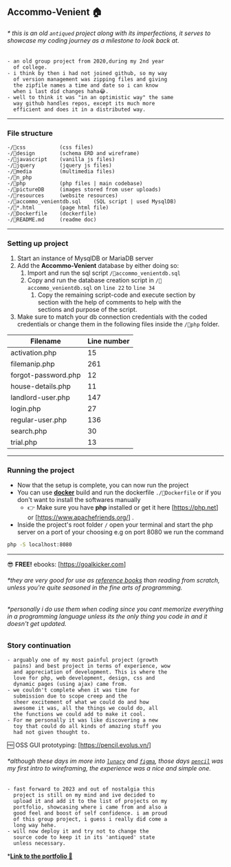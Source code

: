 ## Accommo-Venient 🏠

###### * this is an old `antiqued` project along with its imperfections, it serves to showcase my coding journey as a milestone to look back at. 

    - an old group project from 2020,during my 2nd year 
      of college.
    - i think by then i had not joined github, so my way 
      of version management was zipping files and giving 
      the zipfile names a time and date so i can know 
      when i last did changes haha😂.
    - well to think it was "in an optimistic way" the same 
      way github handles repos, except its much more 
      efficient and does it in a distributed way.
---

### File structure
    -/📂css           (css files)
    -/📂design        (schema ERD and wireframe)
    -/📂javascript    (vanilla js files)
    -/📂jquery        (jquery js files)
    -/📂media         (multimedia files)
    -/📂n_php         
    -/📂php           (php files | main codebase)
    -/📂pictureDB     (images stored from user uploads)
    -/📂resources     (website resources)
    -/📄accommo_venientdb.sql    (SQL script | used MysqlDB)
    -/📄*.html        (page html file)
    -/📄Dockerfile    (dockerfile) 
    -/📄README.md     (readme doc) 

---

### Setting up project

1. Start an instance of MysqlDB or MariaDB server
2. Add the **Accommo-Venient** database by either doing so: 
   1. Import and run the sql script `/📄accommo_venientdb.sql`
   2. Copy and run the database creation script in `/📄accommo_venientdb.sql` on `line 22` to `line 34`
      1. Copy the remaining script-code and execute section by <br>section with the help of comments to help with the <br>sections and purpose of the script.
3. Make sure to match your db connection credentials with the coded credentials or change them in the following files inside the `/📂php` folder.

|Filename|Line number|
|--------|-----------|
|activation.php|15|
|filemanip.php|261|
|forgot-password.php|12|
|house-details.php|11|
|landlord-user.php|147|
|login.php|27|
|regular-user.php|136|
|search.php|30|
|trial.php|13|

---

### Running the project

   - Now that the setup is complete, you can now run the project
   - You can use [**docker**](https://www.docker.com/products/docker-desktop/) build and run the dockerfile  `./📄Dockerfile` or if you don't want to install the softwares manually 
     -  👉 Make sure you have **php** installed or get it here [<https://php.net>] or [<https://www.apachefriends.org/>] .
   - Inside the project's root folder `/`  open your terminal and start the php server on a port of your choosing e.g on port 8080 we run the command 
   ```bash
   php -S localhost:8080
   ```



---

😎 **FREE!** ebooks: [<https://goalkicker.com>]
###### *they are very good for use as <u>reference books</u> than reading from scratch, unless you're quite seasoned in the fine arts of programming.
###### *personally i do use them when coding since you cant memorize everything in a programming language unless its the only thing you code in and it doesn't get updated.

### Story continuation

    - arguably one of my most painful project (growth 
      pains) and best project in terms of experience, wow 
      and appreciation of development. This is where the 
      love for php, web development, design, css and 
      dynamic pages (using ajax) came from. 
    - we couldn't complete when it was time for 
      submission due to scope creep and the 
      sheer excitement of what we could do and how 
      awesome it was, all the things we could do, all 
      the functions we could add to make it cool.
    - For me personally it was like discovering a new 
      toy that could do all kinds of amazing stuff you 
      had not given thought to.

🆓 OSS GUI prototyping: [<https://pencil.evolus.vn/>]
###### *although these days im more into [`lunacy`](https://icons8.com/lunacy) and [`figma`](https://figma.com), those days [`pencil`](https://pencil.evolus.vn) was my first intro to wireframing, the experience was a nice and simple one.

    - fast forward to 2023 and out of nostalgia this 
      project is still on my mind and ive decided to 
      upload it and add it to the list of projects on my 
      portfolio, showcasing where i came from and also a 
      good feel and boost of self confidence. i am proud 
      of this group project, i guess i really did come a 
      long way hehe.
    - will now deploy it and try not to change the 
      source code to keep it in its 'antiqued' state 
      unless necessary.

*[**Link to the portfolio 🎁**](https://stroustrups-sentinel.github.io/readme/)